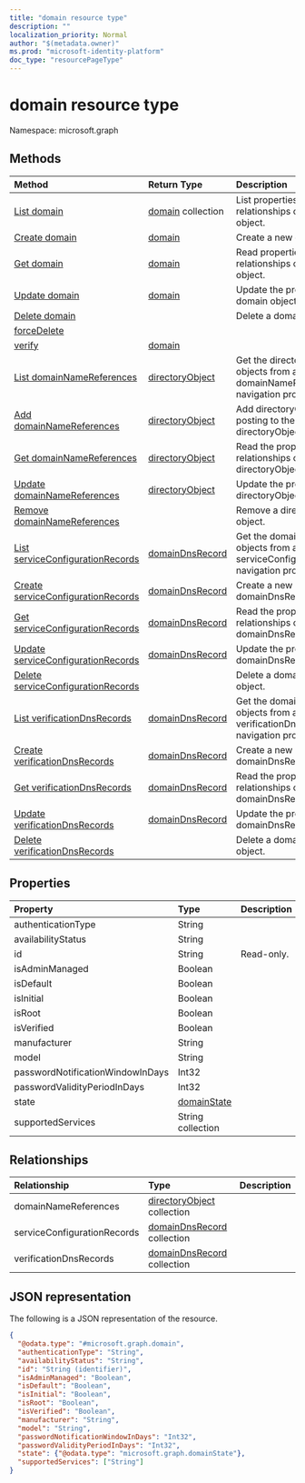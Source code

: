 ```yaml
---
title: "domain resource type"
description: ""
localization_priority: Normal
author: "$(metadata.owner)"
ms.prod: "microsoft-identity-platform"
doc_type: "resourcePageType"
---
```


# domain resource type

Namespace: microsoft.graph

## Methods

| Method                                                                                    | Return Type                                         | Description                                                                             |
| :---------------------------------------------------------------------------------------- | :-------------------------------------------------- | :-------------------------------------------------------------------------------------- |
| [List domain](../api/domain-list.md)                                                      | [domain](domain.md) collection                      | List properties and relationships of a domain object.                                   |
| [Create domain](../api/domain-create.md)                                                  | [domain](domain.md)                                 | Create a new domain object.                                                             |
| [Get domain](../api/domain-get.md)                                                        | [domain](domain.md)                                 | Read properties and relationships of a domain object.                                   |
| [Update domain](../api/domain-update.md)                                                  | [domain](domain.md)                                 | Update the properties of a domain object.                                               |
| [Delete domain](../api/domain-delete.md)                                                  |                                                     | Delete a domain object.                                                                 |
| [forceDelete](../api/domain-forceDelete.md)                                               |                                                     |                                                                                         |
| [verify](../api/domain-verify.md)                                                         | [domain](../resources/-domain.md)                   |                                                                                         |
| [List domainNameReferences](../api/domain-list-domainnamereferences.md)                   | [directoryObject](../resources/-directoryobject.md) | Get the directoryObject objects from a domainNameReferences navigation property.        |
| [Add domainNameReferences](../api/domain-post-domainnamereferences.md)                    | [directoryObject](../resources/-directoryobject.md) | Add directoryObject by posting to the directoryObject collection.                       |
| [Get domainNameReferences](../api/domain-get-domainnamereferences.md)                     | [directoryObject](../resources/-directoryobject.md) | Read the properties and relationships of a directoryObject object.                      |
| [Update domainNameReferences](../api/domain-update-domainnamereferences.md)               | [directoryObject](../resources/-directoryobject.md) | Update the properties of a directoryObject object.                                      |
| [Remove domainNameReferences](../api/domain-delete-domainnamereferences.md)               |                                                     | Remove a directoryObject object.                                                        |
| [List serviceConfigurationRecords](../api/domain-list-serviceconfigurationrecords.md)     | [domainDnsRecord](../resources/-domaindnsrecord.md) | Get the domainDnsRecord objects from a serviceConfigurationRecords navigation property. |
| [Create serviceConfigurationRecords](../api/domain-post-serviceconfigurationrecords.md)   | [domainDnsRecord](../resources/-domaindnsrecord.md) | Create a new domainDnsRecord object.                                                    |
| [Get serviceConfigurationRecords](../api/domain-get-serviceconfigurationrecords.md)       | [domainDnsRecord](../resources/-domaindnsrecord.md) | Read the properties and relationships of a domainDnsRecord object.                      |
| [Update serviceConfigurationRecords](../api/domain-update-serviceconfigurationrecords.md) | [domainDnsRecord](../resources/-domaindnsrecord.md) | Update the properties of a domainDnsRecord object.                                      |
| [Delete serviceConfigurationRecords](../api/domain-delete-serviceconfigurationrecords.md) |                                                     | Delete a domainDnsRecord object.                                                        |
| [List verificationDnsRecords](../api/domain-list-verificationdnsrecords.md)               | [domainDnsRecord](../resources/-domaindnsrecord.md) | Get the domainDnsRecord objects from a verificationDnsRecords navigation property.      |
| [Create verificationDnsRecords](../api/domain-post-verificationdnsrecords.md)             | [domainDnsRecord](../resources/-domaindnsrecord.md) | Create a new domainDnsRecord object.                                                    |
| [Get verificationDnsRecords](../api/domain-get-verificationdnsrecords.md)                 | [domainDnsRecord](../resources/-domaindnsrecord.md) | Read the properties and relationships of a domainDnsRecord object.                      |
| [Update verificationDnsRecords](../api/domain-update-verificationdnsrecords.md)           | [domainDnsRecord](../resources/-domaindnsrecord.md) | Update the properties of a domainDnsRecord object.                                      |
| [Delete verificationDnsRecords](../api/domain-delete-verificationdnsrecords.md)           |                                                     | Delete a domainDnsRecord object.                                                        |

## Properties

| Property                         | Type                                       | Description |
| :------------------------------- | :----------------------------------------- | :---------- |
| authenticationType               | String                                     |             |
| availabilityStatus               | String                                     |             |
| id                               | String                                     | Read-only.  |
| isAdminManaged                   | Boolean                                    |             |
| isDefault                        | Boolean                                    |             |
| isInitial                        | Boolean                                    |             |
| isRoot                           | Boolean                                    |             |
| isVerified                       | Boolean                                    |             |
| manufacturer                     | String                                     |             |
| model                            | String                                     |             |
| passwordNotificationWindowInDays | Int32                                      |             |
| passwordValidityPeriodInDays     | Int32                                      |             |
| state                            | [domainState](../resources/domainstate.md) |             |
| supportedServices                | String collection                          |             |

## Relationships

| Relationship                | Type                                                          | Description |
| :-------------------------- | :------------------------------------------------------------ | :---------- |
| domainNameReferences        | [directoryObject](../resources/directoryobject.md) collection |             |
| serviceConfigurationRecords | [domainDnsRecord](../resources/domaindnsrecord.md) collection |             |
| verificationDnsRecords      | [domainDnsRecord](../resources/domaindnsrecord.md) collection |             |

## JSON representation

The following is a JSON representation of the resource.

<!-- {
  "blockType": "resource",
  "keyProperty": "id",
  "@odata.type": "microsoft.graph.domain",
  "baseType": "microsoft.graph.entity",
  "openType": False
}
-->

```json
{
  "@odata.type": "#microsoft.graph.domain",
  "authenticationType": "String",
  "availabilityStatus": "String",
  "id": "String (identifier)",
  "isAdminManaged": "Boolean",
  "isDefault": "Boolean",
  "isInitial": "Boolean",
  "isRoot": "Boolean",
  "isVerified": "Boolean",
  "manufacturer": "String",
  "model": "String",
  "passwordNotificationWindowInDays": "Int32",
  "passwordValidityPeriodInDays": "Int32",
  "state": {"@odata.type": "microsoft.graph.domainState"},
  "supportedServices": ["String"]
}
```

